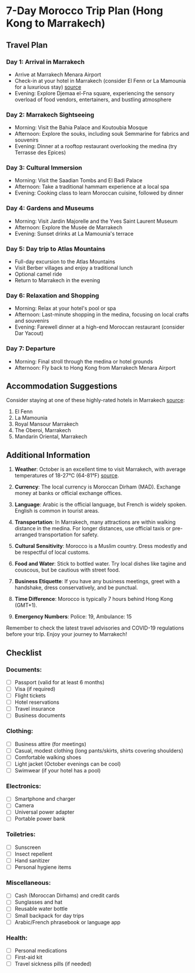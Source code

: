 # 7-Day Morocco Trip Plan (Hong Kong to Marrakech)

## Travel Plan

### Day 1: Arrival in Marrakech
- Arrive at Marrakech Menara Airport
- Check-in at your hotel in Marrakech (consider El Fenn or La Mamounia for a luxurious stay) [source](https://www.cntraveler.com/gallery/best-hotels-in-marrakech)
- Evening: Explore Djemaa el-Fna square, experiencing the sensory overload of food vendors, entertainers, and bustling atmosphere

### Day 2: Marrakech Sightseeing
- Morning: Visit the Bahia Palace and Koutoubia Mosque
- Afternoon: Explore the souks, including souk Semmarine for fabrics and souvenirs
- Evening: Dinner at a rooftop restaurant overlooking the medina (try Terrasse des Epices)

### Day 3: Cultural Immersion
- Morning: Visit the Saadian Tombs and El Badi Palace
- Afternoon: Take a traditional hammam experience at a local spa
- Evening: Cooking class to learn Moroccan cuisine, followed by dinner

### Day 4: Gardens and Museums
- Morning: Visit Jardin Majorelle and the Yves Saint Laurent Museum
- Afternoon: Explore the Musée de Marrakech
- Evening: Sunset drinks at La Mamounia's terrace

### Day 5: Day trip to Atlas Mountains
- Full-day excursion to the Atlas Mountains
- Visit Berber villages and enjoy a traditional lunch
- Optional camel ride
- Return to Marrakech in the evening

### Day 6: Relaxation and Shopping
- Morning: Relax at your hotel's pool or spa
- Afternoon: Last-minute shopping in the medina, focusing on local crafts and souvenirs
- Evening: Farewell dinner at a high-end Moroccan restaurant (consider Dar Yacout)

### Day 7: Departure
- Morning: Final stroll through the medina or hotel grounds
- Afternoon: Fly back to Hong Kong from Marrakech Menara Airport

## Accommodation Suggestions
Consider staying at one of these highly-rated hotels in Marrakech [source](https://www.cntraveler.com/gallery/best-hotels-in-marrakech):
1. El Fenn
2. La Mamounia
3. Royal Mansour Marrakech
4. The Oberoi, Marrakech
5. Mandarin Oriental, Marrakech

## Additional Information

1. **Weather**: October is an excellent time to visit Marrakech, with average temperatures of 18-27°C (64-81°F) [source](https://nymag.com/strategist/article/marrakech-morocco-itinerary-things-to-do.html).

2. **Currency**: The local currency is Moroccan Dirham (MAD). Exchange money at banks or official exchange offices.

3. **Language**: Arabic is the official language, but French is widely spoken. English is common in tourist areas.

4. **Transportation**: In Marrakech, many attractions are within walking distance in the medina. For longer distances, use official taxis or pre-arranged transportation for safety.

5. **Cultural Sensitivity**: Morocco is a Muslim country. Dress modestly and be respectful of local customs.

6. **Food and Water**: Stick to bottled water. Try local dishes like tagine and couscous, but be cautious with street food.

7. **Business Etiquette**: If you have any business meetings, greet with a handshake, dress conservatively, and be punctual.

8. **Time Difference**: Morocco is typically 7 hours behind Hong Kong (GMT+1).

9. **Emergency Numbers**: Police: 19, Ambulance: 15

Remember to check the latest travel advisories and COVID-19 regulations before your trip. Enjoy your journey to Marrakech!

## Checklist

### Documents:
- [ ] Passport (valid for at least 6 months)
- [ ] Visa (if required)
- [ ] Flight tickets
- [ ] Hotel reservations
- [ ] Travel insurance
- [ ] Business documents

### Clothing:
- [ ] Business attire (for meetings)
- [ ] Casual, modest clothing (long pants/skirts, shirts covering shoulders)
- [ ] Comfortable walking shoes
- [ ] Light jacket (October evenings can be cool)
- [ ] Swimwear (if your hotel has a pool)

### Electronics:
- [ ] Smartphone and charger
- [ ] Camera
- [ ] Universal power adapter
- [ ] Portable power bank

### Toiletries:
- [ ] Sunscreen
- [ ] Insect repellent
- [ ] Hand sanitizer
- [ ] Personal hygiene items

### Miscellaneous:
- [ ] Cash (Moroccan Dirhams) and credit cards
- [ ] Sunglasses and hat
- [ ] Reusable water bottle
- [ ] Small backpack for day trips
- [ ] Arabic/French phrasebook or language app

### Health:
- [ ] Personal medications
- [ ] First-aid kit
- [ ] Travel sickness pills (if needed)
